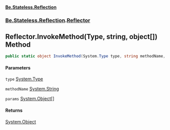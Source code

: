 #### [Be.Stateless.Reflection](README.md 'README')
### [Be.Stateless.Reflection](Be.Stateless.Reflection.md 'Be.Stateless.Reflection').[Reflector](Reflector.md 'Be.Stateless.Reflection.Reflector')

## Reflector.InvokeMethod(Type, string, object[]) Method

```csharp
public static object InvokeMethod(System.Type type, string methodName, params object[] @params);
```
#### Parameters

<a name='Be.Stateless.Reflection.Reflector.InvokeMethod(System.Type,string,object[]).type'></a>

`type` [System.Type](https://docs.microsoft.com/en-us/dotnet/api/System.Type 'System.Type')

<a name='Be.Stateless.Reflection.Reflector.InvokeMethod(System.Type,string,object[]).methodName'></a>

`methodName` [System.String](https://docs.microsoft.com/en-us/dotnet/api/System.String 'System.String')

<a name='Be.Stateless.Reflection.Reflector.InvokeMethod(System.Type,string,object[]).params'></a>

`params` [System.Object](https://docs.microsoft.com/en-us/dotnet/api/System.Object 'System.Object')[[]](https://docs.microsoft.com/en-us/dotnet/api/System.Array 'System.Array')

#### Returns
[System.Object](https://docs.microsoft.com/en-us/dotnet/api/System.Object 'System.Object')